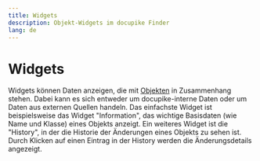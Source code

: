 ```yaml
---
title: Widgets
description: Objekt-Widgets im docupike Finder
lang: de
---
```


# Widgets

Widgets können Daten anzeigen, die mit [Objekten](./objects.md) in Zusammenhang stehen. Dabei kann es sich entweder um docupike-interne Daten oder um Daten aus externen Quellen handeln. Das einfachste Widget ist beispielsweise das Widget "Information", das wichtige Basisdaten (wie Name und Klasse) eines Objekts anzeigt. Ein weiteres Widget ist die "History", in der die Historie der Änderungen eines Objekts zu sehen ist. Durch Klicken auf einen Eintrag in der History werden die Änderungsdetails angezeigt.
